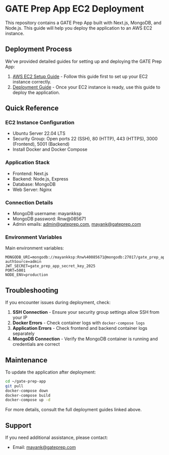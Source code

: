 # GATE Prep App EC2 Deployment

This repository contains a GATE Prep App built with Next.js, MongoDB, and Node.js. This guide will help you deploy the application to an AWS EC2 instance.

## Deployment Process

We've provided detailed guides for setting up and deploying the GATE Prep App:

1. [AWS EC2 Setup Guide](AWS-SETUP-GUIDE.md) - Follow this guide first to set up your EC2 instance correctly.
2. [Deployment Guide](DEPLOYMENT-GUIDE.md) - Once your EC2 instance is ready, use this guide to deploy the application.

## Quick Reference

### EC2 Instance Configuration

- Ubuntu Server 22.04 LTS
- Security Group: Open ports 22 (SSH), 80 (HTTP), 443 (HTTPS), 3000 (Frontend), 5001 (Backend)
- Install Docker and Docker Compose

### Application Stack

- Frontend: Next.js
- Backend: Node.js, Express
- Database: MongoDB
- Web Server: Nginx

### Connection Details

- MongoDB username: mayankksp
- MongoDB password: Rnw@085671
- Admin emails: admin@gateprep.com, mayank@gateprep.com

### Environment Variables

Main environment variables:
```
MONGODB_URI=mongodb://mayankksp:Rnw%40085671@mongodb:27017/gate_prep_app?authSource=admin
JWT_SECRET=gate_prep_app_secret_key_2025
PORT=5001
NODE_ENV=production
```

## Troubleshooting

If you encounter issues during deployment, check:

1. **SSH Connection** - Ensure your security group settings allow SSH from your IP
2. **Docker Errors** - Check container logs with `docker-compose logs`
3. **Application Errors** - Check frontend and backend container logs separately
4. **MongoDB Connection** - Verify the MongoDB container is running and credentials are correct

## Maintenance

To update the application after deployment:

```bash
cd ~/gate-prep-app
git pull
docker-compose down
docker-compose build
docker-compose up -d
```

For more details, consult the full deployment guides linked above.

## Support

If you need additional assistance, please contact:
- Email: mayank@gateprep.com